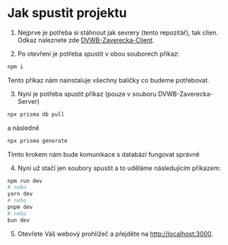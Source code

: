 # Jak spustit projektu
1. Nejprve je potřeba si stáhnout jak sevrery (tento repozitář), tak clien. Odkaz naleznete zde [DVWB-Zaverecka-Client](https://github.com/marekvks/DVWB-Zaverecka-Client).

2. Po otevření je potřeba spustit v obou souborech příkaz:
```bash
npm i
```
Tento příkaz nám nainstaluje všechny balíčky co budeme potřebovat.

3. Nyní je potřeba spustit příkaz (pouze v souboru DVWB-Zaverecka-Server)
```bash
npx prisma db pull
```
a následně 
```bash
npx prisma generate
```
Tímto krokem nám bude komunikace s databází fungovat správně

4. Nyní už stačí jen soubory spustit a to uděláme následujícím příkazem:
```bash
npm run dev
# nebo
yarn dev
# nebo
pnpm dev
# nebo
bun dev
```
5. Otevřete Váš webový prohlížeč a přejděte na [http://localhost:3000](http://localhost:3000).
